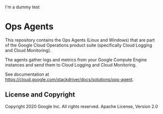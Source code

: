 I'm a dummy test

# Ops Agents

This repository contains the Ops Agents (Linux and Windows) that are part of the
Google Cloud Operations product suite (specifically Cloud Logging and Cloud
Monitoring).

The agents gather logs and metrics from your Google Compute Engine instances and
send them to Cloud Logging and Cloud Monitoring.

See documentation at https://cloud.google.com/stackdriver/docs/solutions/ops-agent.

## License and Copyright

Copyright 2020 Google Inc. All rights reserved.
Apache License, Version 2.0
